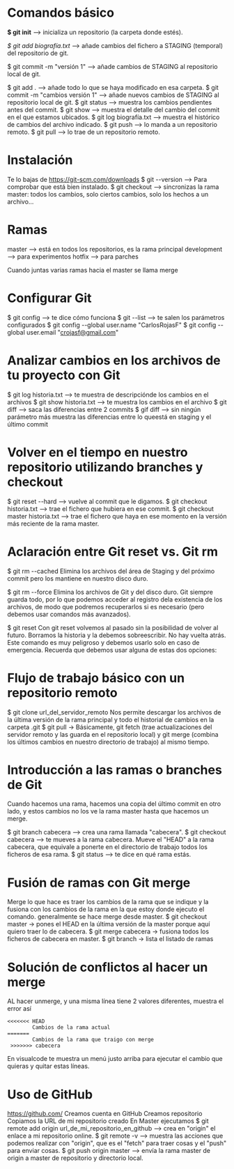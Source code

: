 # Comandos básico
**$ git init** --> inicializa un repositorio (la carpeta donde estés).

*$ git add biografía.txt* --> añade cambios del fichero a STAGING (temporal) del repositorio  de git.

$ git commit -m "versión 1" --> añade cambios de STAGING al  repositorio local de git.

$ git add . --> añade todo lo que se haya modificado en esa carpeta.
$ git commit -m "cambios versión 1" --> añade nuevos cambios de STAGING al repositorio local de git.
$ git status --> muestra los cambios pendientes antes del commit.
$ git show --> muestra el detalle del cambio del commit en el que estamos ubicados.
$ git log biografía.txt --> muestra el histórico de cambios del archivo indicado.
$ git push --> lo manda a un repositorio remoto.
$ git pull --> lo trae de un repositorio remoto.

# Instalación
Te lo bajas de https://git-scm.com/downloads
$ git --version --> Para comprobar que está bien instalado.
$ git checkout --> sincronizas la rama master: todos los cambios, solo ciertos cambios, solo los hechos a un archivo...

# Ramas
master --> está en todos los repositorios, es la rama principal
development --> para experimentos
hotfix --> para parches

Cuando juntas varias ramas hacia el master se llama merge

# Configurar Git
$ git config --> te dice cómo funciona
$ git --list --> te salen los parámetros configurados
$ git config --global user.name "CarlosRojasF"
$ git config --global user.email "crojasf@gmail.com"

# Analizar cambios en los archivos de tu proyecto con Git
$ git log historia.txt --> te muestra de descripciónde los cambios en el archivos
$ git show historia.txt --> te muestra los cambios en el archivo
$ git diff <HASHcommit1> <HASHcommit2> --> saca las diferencias entre 2 commits
$ gif diff --> sin ningún parámetro más muestra las diferencias entre lo queestá en staging y el último commit 

# Volver en el tiempo en nuestro repositorio utilizando branches y checkout
$ git reset <commit> --hard --> vuelve al commit que le digamos.
$ git checkout <commit> historia.txt --> trae el fichero que hubiera en ese commit.
$ git checkout master historia.txt --> trae el fichero que haya en ese momento en la versión más reciente de la rama master.


# Aclaración entre Git reset vs. Git rm
$ git rm --cached
Elimina los archivos del área de Staging y del próximo commit pero los mantiene en nuestro disco duro.

$ git rm --force
Elimina los archivos de Git y del disco duro. Git siempre guarda todo, por lo que podemos acceder al registro dela existencia de los archivos, de modo que podremos recuperarlos si es necesario (pero debemos usar comandos más avanzados).

$ git reset
Con git reset volvemos al pasado sin la posibilidad de volver al futuro. Borramos la historia y la debemos sobreescribir. No hay vuelta atrás. Este comando es muy peligroso y debemos usarlo solo en caso de emergencia. Recuerda que debemos usar alguna de estas dos opciones:


# Flujo de trabajo básico con un repositorio remoto
$ git clone url_del_servidor_remoto
Nos permite descargar los archivos de la última versión de la rama principal y todo el historial de cambios en la carpeta .git
$ git pull -> Básicamente, git fetch (trae actualizaciones del servidor remoto y las guarda en el repositorio local) y git merge (combina los últimos cambios en nuestro directorio de trabajo) al mismo tiempo.

# Introducción a las ramas o branches de Git
Cuando hacemos una rama, hacemos una copia del último commit en otro lado, y estos cambios no los ve la rama master hasta que hacemos un merge.

$ git branch cabecera --> crea una rama llamada "cabecera".
$ git checkout cabecera --> te mueves a la rama cabecera. Mueve el "HEAD" a la rama cabecera, que equivale a ponerte en el directorio de trabajo todos los ficheros de esa rama.
$ git status --> te dice en qué rama estás.

# Fusión de ramas con Git merge
Merge lo que hace es traer los cambios de la rama que se indique y la fusiona con los cambios de la rama en la que estoy donde ejecuto el comando. generalmente se hace merge desde master.
$ git checkout master -> pones el HEAD en la última versión de la master porque aquí quiero traer lo de cabecera.
$ git merge cabecera -> fusiona todos los ficheros de cabecera en master.
$ git branch -> lista el listado de ramas

# Solución de conflictos al hacer un merge
AL hacer unmerge, y una misma línea tiene 2 valores diferentes, muestra el error así
```
<<<<<<< HEAD
		Cambios de la rama actual
=======
 		Cambios de la rama que traigo con merge
 >>>>>>> cabecera
```
En visualcode te muestra un menú justo arriba para ejecutar el cambio que quieras y quitar estas líneas.

# Uso de GitHub

https://github.com/
Creamos cuenta en GitHub
Creamos repositorio
Copiamos la URL de mi repositorio creado
En Master ejecutamos
$ git remote add origin url_de_mi_repositorio_en_github --> crea en "origin" el enlace a mi repositorio online.
$ git remote -v --> muestra las acciones que podemos realizar con "origin", que es el "fetch" para traer cosas y el "push" para enviar cosas.
$ git push origin master --> envía la rama master de origin a master de repositorio y directorio local.

